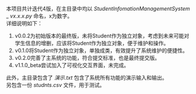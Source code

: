 本项目共计迭代4版，在主目录中均以 $StudentInfomationManagementSystem$ \_ $vx.x.x.py$ 命名，x为数字。  
详细说明如下： 

1. v0.0.2为初始版本的最终版，未将Student作为独立对象，考虑到未来可能对学生信息的增删，应该将Student作为独立对象，便于维护和操作。  
2. v0.1.0将Student作为独立对象，单独成类，有效提升了系统维护的便捷性。  
3. v0.2.0完善了主系统的功能，符合提交标准，也是最终提交版。  
4. v1.1.0_beta尝试加入了可视化交互界面，未完成。  

此外，主目录包含了 $演示.txt$ 包含了系统所有功能的演示输入和输出。  
另包含一份 $studnts.csv$ 文件，用于测试。  
